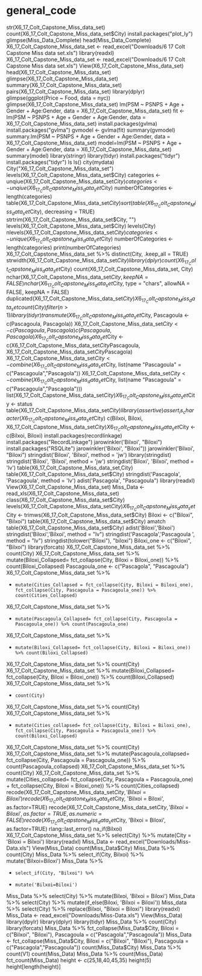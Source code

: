 # general_code

str(X6_17_Colt_Capstone_Miss_data_set)
count(X6_17_Colt_Capstone_Miss_data_set$City)
install.packages("plot_ly")
glimpse(Miss_Data_Complete)
head(Miss_Data_Complete)
X6_17_Colt_Capstone_Miss_data_set <- read_excel("Downloads/6 17 Colt Capstone Miss data set.xls")
library(readxl)
X6_17_Colt_Capstone_Miss_data_set <- read_excel("Downloads/6 17 Colt Capstone Miss data set.xls")
View(X6_17_Colt_Capstone_Miss_data_set)
head(X6_17_Colt_Capstone_Miss_data_set)
glimpse(X6_17_Colt_Capstone_Miss_data_set)
summary(X6_17_Colt_Capstone_Miss_data_set)
pairs(X6_17_Colt_Capstone_Miss_data_set)
library(dplyr)
glimpse(ggplot(Price ~ Food, data = nyc))
glimpse(X6_17_Colt_Capstone_Miss_data_set)
lm(PSM ~ PSNPS + Age + Gender + Age:Gender, data = X6_17_Colt_Capstone_Miss_data_set)
fit <- lm(PSM ~ PSNPS + Age + Gender + Age:Gender, data = X6_17_Colt_Capstone_Miss_data_set)
install.packages(gvlma)
install.packages("gvlma")
gvmodel <- gvlma(fit)
summary(gvmodel)
summary.lm(PSM ~ PSNPS + Age + Gender + Age:Gender, data = X6_17_Colt_Capstone_Miss_data_set)
model=lm(PSM ~ PSNPS + Age + Gender + Age:Gender, data = X6_17_Colt_Capstone_Miss_data_set)
summary(model)
library(stringr)
library(tidyr)
install.packages("tidyr")
install.packages("tidyr")
ls
ls()
city(mydata)
City("X6_17_Colt_Capstone_Miss_data_set")
levels(X6_17_Colt_Capstone_Miss_data_set$City)
categories <- unqiue(X6_17_Colt_Capstone_Miss_data_set$City)
categories <- unqiue(X6_17_Colt_Capstone_Miss_data_set$City) numberOfCategories <- length(categories)
table(X6_17_Colt_Capstone_Miss_data_set$City)
sort(table(X6_17_Colt_Capstone_Miss_data_set$City), decreasing = TRUE)
strtrim(X6_17_Colt_Capstone_Miss_data_set$City, "")
levels(X6_17_Colt_Capstone_Miss_data_set$City)
levels(City)
nlevels(X6_17_Colt_Capstone_Miss_data_set$City)
categories <- unique(X6_17_Colt_Capstone_Miss_data_set$City)
numberOfCategories <- length(categories)
print(numberOfCategories)
X6_17_Colt_Capstone_Miss_data_set %>%
distinct(City, .keep_all = TRUE)
strwidth(X6_17_Colt_Capstone_Miss_data_set$City)
library(dplyr)
count(X6_17_Colt_Capstone_Miss_data_set$City)
count(X6_17_Colt_Capstone_Miss_data_set, City)
nchar(X6_17_Colt_Capstone_Miss_data_set$City, keepNA = FALSE)
nchar(X6_17_Colt_Capstone_Miss_data_set$City, type = "chars", allowNA = FALSE, keepNA = FALSE)
duplicated(X6_17_Colt_Capstone_Miss_data_set$City)
X6_17_Colt_Capstone_Miss_data_set %>%
count(City)
filter(n>1)
library(tidyr)
transmute(X6_17_Colt_Capstone_Miss_data_set$City, Pascagoula <- c(Pascagoula, Pascagola))
X6_17_Colt_Capstone_Miss_data_set$City <- c(Pascagoula, Pascagola)
c(Pascagoula, Pascagola)
X6_17_Colt_Capstone_Miss_data_set$City <- c(X6_17_Colt_Capstone_Miss_data_set$City$Pascagoula, X6_17_Colt_Capstone_Miss_data_set$City$Pascagola)
X6_17_Colt_Capstone_Miss_data_set$City <- combine(X6_17_Colt_Capstone_Miss_data_set$City, list(name "Pascagoula" = c("Pascagoula","Pascagola"))
X6_17_Colt_Capstone_Miss_data_set$City <- combine(X6_17_Colt_Capstone_Miss_data_set$City, list(name "Pascagoula" = c("Pascagoula","Pascagola")))
list(X6_17_Colt_Capstone_Miss_data_set$City)
X6_17_Colt_Capstone_Miss_data_set$City <- status
table(X6_17_Colt_Capstone_Miss_data_set$City)
library(assertive)
assert_is_character(X6_17_Colt_Capstone_Miss_data_set$City)
c(Bilxoi, Biloxi, X6_17_Colt_Capstone_Miss_data_set$City)
X6_17_Colt_Capstone_Miss_data_set$City <- c(Bilxoi, Biloxi)
install.packages(recordlinkage)
install.packages("RecordLinkage")
jarowinkler('Bilxoi', "Biloxi")
install.packages("RSQLite")
jarowinkler('Bilxoi', "Biloxi"))
jarowinkler('Bilxoi', "Biloxi")
stringdist('Biloxi', 'Bilxoi', method = 'jw')
library(stringdist)
stringdist('Biloxi', 'Bilxoi', method = 'jw')
stringdist('Biloxi', 'Bilxoi', method = 'lv')
table(X6_17_Colt_Capstone_Miss_data_set,City)
table(X6_17_Colt_Capstone_Miss_data_set$City)
stringdist('Pascagola', 'Pascagoula', method = 'lv')
adist('Pascagola', "Pascagoula")
library(readxl)
View(X6_17_Colt_Capstone_Miss_data_set)
Miss_Data <- read_xls(X6_17_Colt_Capstone_Miss_data_set)
class(X6_17_Colt_Capstone_Miss_data_set$City)
levels(X6_17_Colt_Capstone_Miss_data_set$City)
X6_17_Colt_Capstone_Miss_data_set$City <- trimws(X6_17_Colt_Capstone_Miss_data_set$City)
Biloxi <- c("Biloxi", "Bilxoi")
table(X6_17_Colt_Capstone_Miss_data_set$City)
amatch
table(X6_17_Colt_Capstone_Miss_data_set$City)
adist('Biloxi','Bilxoi')
stringdist('Biloxi','Bilxoi', method = "lv")
stringdist('Pascagola','Pascagoula ', method = "lv")
stringdist(tolower("Biloxi"), "biloxi")
Biloxi_one <- c("Biloxi", "Bilxoi")
library(forcats)
X6_17_Colt_Capstone_Miss_data_set %>%
count(City)
X6_17_Colt_Capstone_Miss_data_set %>%
mutate(Biloxi_Collapsed= fct_collapse(City, Biloxi = Biloxi_one)) %>% count(Biloxi_Collapsed)
Pascagoula_one <- c("Pascagola", "Pascagoula")
X6_17_Colt_Capstone_Miss_data_set %>%
+     mutate(Cities_Collapsed = fct_collapse(City, Biloxi = Biloxi_one), fct_collapse(City, Pascagoula = Pascagoula_one)) %>% count(Cities_Collapsed)
X6_17_Colt_Capstone_Miss_data_set %>%
+     mutate(Pascagoula_Collapsed= fct_collapse(City, Pascagoula = Pascagoula_one)) %>% count(Pascagoula_one)
X6_17_Colt_Capstone_Miss_data_set %>%
+     mutate(Biloxi_Collapsed= fct_collapse(City, Biloxi = Biloxi_one)) %>% count(Biloxi_Collapsed)
X6_17_Colt_Capstone_Miss_data_set %>%
count(City)
X6_17_Colt_Capstone_Miss_data_set %>%
mutate(Biloxi_Collapsed= fct_collapse(City, Biloxi = Biloxi_one)) %>% count(Biloxi_Collapsed)
X6_17_Colt_Capstone_Miss_data_set %>%
+     count(City)
X6_17_Colt_Capstone_Miss_data_set %>%
count(City)
X6_17_Colt_Capstone_Miss_data_set %>%
+     mutate(Cities_collapsed= fct_collapse(City, Biloxi = Biloxi_one), fct_collapse(City, Pascagoula = Pascagoula_one)) %>% count(Biloxi_Collapsed)
X6_17_Colt_Capstone_Miss_data_set %>%
count(City)
X6_17_Colt_Capstone_Miss_data_set %>%
mutate(Pascagoula_collapsed= fct_collapse(City, Pascagoula = Pascagoula_one)) %>% count(Pascagoula_collapsed)
X6_17_Colt_Capstone_Miss_data_set %>%
count(City)
X6_17_Colt_Capstone_Miss_data_set %>%
mutate(Cities_collapsed= fct_collapse(City, Pascagoula = Pascagoula_one) + fct_collapse(City, Biloxi = Biloxi_one)) %>% count(Cities_collapsed)
recode(X6_17_Colt_Capstone_Miss_data_set$City, 'Bilxoi = Biloxi')
recode(X6_17_Colt_Capstone_Miss_data_set$City, 'Bilxoi = Biloxi', as.factor=TRUE)
recode(X6_17_Colt_Capstone_Miss_data_set$City, 'Bilxoi = Biloxi', as.factor=TRUE, as.numeric = FALSE)
recode(X6_17_Colt_Capstone_Miss_data_set$City, 'Bilxoi = Biloxi', as.factor=TRUE)
rlang::last_error()
na_if(Bilxoi)
X6_17_Colt_Capstone_Miss_data_set %>%
select(City) %>%
mutate(City = 'Biloxi = Bilxoi')
library(readxl)
Miss_Data <- read_excel("Downloads/Miss-Data.xls")
View(Miss_Data)
count(Miss_Data$City)
Miss_Data %>%
count(City)
Miss_Data %>%
select_if(City, Bilxoi) %>%
mutate('Bilxoi=Biloxi')
Miss_Data %>%
+     select_if(City, "Bilxoi") %>%
+     mutate('Bilxoi=Biloxi')
Miss_Data %>%
select(City) %>%
mutate(Bilxoi, 'Bilxoi = Biloxi')
Miss_Data %>%
select(City) %>%
mutate(if_else(Biloxi, 'Bilxoi = Biloxi'))
Miss_data %>%
select(City) %>%
replace(Bilxoi, "Bilxoi = Biloxi")
library(readxl)
Miss_Data <- read_excel("Downloads/Miss-Data.xls")
View(Miss_Data)
library(dpylr)
library(dplyr)
library(tidyr)
Miss_Data %>%
count(City)
library(forcats)
Miss_Data %>%
fct_collapse(Miss_Data$City, Biloxi = c("Bilxoi", "Biloxi"), Pascagoula = c("Pascagola","Pascagoula"))
Miss_Data <- fct_collapse(Miss_Data$City, Biloxi = c("Bilxoi", "Biloxi"), Pascagoula = c("Pascagola","Pascagoula"))
count(Miss_Data$City)
Miss_Data %>%
count(V1)
count(Miss_Data)
Miss_Data %>%
count(Miss_Data)
fct_count(Miss_Data)
height <- c(25,18,40,45,35)
height(5)
height[length(height)]
